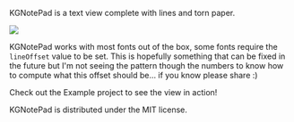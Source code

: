 KGNotePad is a text view complete with lines and torn paper.

![](https://raw.github.com/kgn/KGNotePad/master/screenshot.png)

KGNotePad works with most fonts out of the box, some fonts require the  `lineOffset` value to be set. This is hopefully something that can be fixed in the future but I'm not seeing the pattern though the numbers to know how to compute what this offset should be… if you know please share :)

Check out the Example project to see the view in action!

KGNotePad is distributed under the MIT license.
